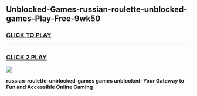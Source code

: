 
## Unblocked-Games-russian-roulette-unblocked-games-Play-Free-9wk50
<h3>
<a href="https://premium76.site?title=russian-roulette-unblocked-games&ref=21A">CLICK TO PLAY</a></h3>
<hr>

<h3>
<a href="https://premium76.site?title=russian-roulette-unblocked-games&ref=21A">CLICK 2 PLAY</a>
  
</h3>

<a href="https://premium76.site?title=russian-roulette-unblocked-games&ref=21A"><img src="https://clearcache.store/games.png"></a>


**russian-roulette-unblocked-games games unblocked: Your Gateway to Fun and Accessible Online Gaming**
